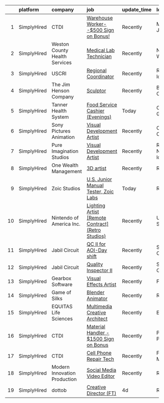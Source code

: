 

|    | platform    | company                       | job                                                                                                                                                          | update_time   | location                  |
|---:|:------------|:------------------------------|:-------------------------------------------------------------------------------------------------------------------------------------------------------------|:--------------|:--------------------------|
|  1 | SimplyHired | CTDI                          | [Warehouse Worker--$500 Sign on Bonus!](https://www.simplyhired.com/job/1EEe8usocG3SuJgHOE3O6PNcY2vBpshtOxdQsb2AC7TU5koOHCHLQA?q=visual+effects)             | Recently      | Mount Juliet, TN          |
|  2 | SimplyHired | Weston County Health Services | [Medical Lab Technician](https://www.simplyhired.com/job/ZpSGjvrXR-nkHEEJ5yh3TwbL2Hg3qeylXkuvZt0zSnAsIFwIa-udQg?q=visual+effects)                            | Recently      | Newcastle, WY             |
|  3 | SimplyHired | USCRI                         | [Regional Coordinator](https://www.simplyhired.com/job/wqRgycsNgo0_3RKFYSBjM85TQm1QJllYpcypZKKbIO8Ltw8IQa4_jQ?q=visual+effects)                              | Recently      | Remote +1 location        |
|  4 | SimplyHired | The Jim Henson Company        | [Sculptor](https://www.simplyhired.com/job/N8qihnjUgS7JsBulvN4-DKHwDNfIbm1n8-TbZDsvEYmGR3WHKoyAzA?q=visual+effects)                                          | Recently      | Burbank, CA               |
|  5 | SimplyHired | Tanner Health System          | [Food Service Cashier (Evenings)](https://www.simplyhired.com/job/F4SAeBTGFvHK8MrEw_E0x2-OPJ8ShhP8i7wi70qBF7HVq1I4Wvm2zg?q=visual+effects)                   | Today         | Carrollton, GA            |
|  6 | SimplyHired | Sony Pictures Animation       | [Visual Development Artist](https://www.simplyhired.com/job/69Xcu-jnN61Z8GItK-bx0bPKZnjn_Hq3pMWWYD3lVZMSJKOUrvqEqw?q=visual+effects)                         | Recently      | Culver City, CA           |
|  7 | SimplyHired | Pure Imagination Studios      | [Visual Development Artist](https://www.simplyhired.com/job/u3Ce0qDkoB4jPujFyWA_pOjySvkBJ7SmBclJFkATwkjx3a0XU_1R2g?q=visual+effects)                         | Recently      | Rochester, NY +1 location |
|  8 | SimplyHired | One Wealth Management         | [3D artist](https://www.simplyhired.com/job/J2JqDG5JH7i1h5ObCazkVlA1wwQnS17mI-RUUbYTiXGVoIOkYtryTg?q=visual+effects)                                         | Recently      | Remote                    |
|  9 | SimplyHired | Zoic Studios                  | [U.S. Junior Manual Tester, Zoic Labs](https://www.simplyhired.com/job/NahqK0LqSiqmwEJkgVPw-JqWsemNPZ-VMrNWkDnS0Z5HY8ZWQulwqA?q=visual+effects)              | Today         | Remote                    |
| 10 | SimplyHired | Nintendo of America Inc.      | [Lighting Artist [Remote Contract] (Retro Studios)](https://www.simplyhired.com/job/_Tte2X7apf8DcHYHXkgC5qE2OXx4Y1Tc1e0pcGaOwWVOVD6K6eGeRg?q=visual+effects) | Recently      | United States             |
| 11 | SimplyHired | Jabil Circuit                 | [QC II for AOI-Day shift](https://www.simplyhired.com/job/6LDAGl1flYHjv-wNFqbzwYB78GAdvj_yCmaig9sL0LtMTZokGDj6bw?q=visual+effects)                           | Recently      | San Jose, CA              |
| 12 | SimplyHired | Jabil Circuit                 | [Quality Inspector II](https://www.simplyhired.com/job/p2hVLpMymxYKUMqd5oVkKf5_BYS_FD_8bVnrYeuNnsrP_GqtgYndqg?q=visual+effects)                              | Recently      | San Jose, CA              |
| 13 | SimplyHired | Gearbox Software              | [Visual Effects Artist](https://www.simplyhired.com/job/KgWsYvKgRTCPyzr5fy3MA5ZBn903UztRQKXSsMWBzit7EHJLOxnTrw?q=visual+effects)                             | Recently      | Frisco, TX                |
| 14 | SimplyHired | Game of Silks                 | [Blender Animator](https://www.simplyhired.com/job/KzykJDWO-L53yC8j2Y4esmKOgAzFz8HS0y8GnoD69xbqq0rL9kqSMA?q=visual+effects)                                  | Recently      | Remote                    |
| 15 | SimplyHired | EQUITAS Life Sciences         | [Multimedia Creative Architect](https://www.simplyhired.com/job/ichTX3k1Ejo7tX1GyCNQsvRJKJYEbv4IqWgcjyZm74n5FB1102LY-Q?q=visual+effects)                     | Recently      | Essex, VT                 |
| 16 | SimplyHired | CTDI                          | [Material Handler - $1500 Sign on Bonus](https://www.simplyhired.com/job/0FFhkxuqr5pVfKOWiTLby9Ei-Cn8N07uN6hpzhRZZpCTrQCWa4fFOQ?q=visual+effects)            | Recently      | Pleasant Prairie, WI      |
| 17 | SimplyHired | CTDI                          | [Cell Phone Repair Tech](https://www.simplyhired.com/job/8EcwGDDW7GlE9hbrunjgYiiPLYLPnhhPALnQJS_95Gwe5AQTNuorjA?q=visual+effects)                            | Recently      | Flower Mound, TX          |
| 18 | SimplyHired | Modern Innovation Production  | [Social Media Video Editor](https://www.simplyhired.com/job/Inze6dgYyoex25xvh0uCPTI_YMNtPDDdje4GUb-MJz93gg365LBvOA?q=visual+effects)                         | Recently      | Remote                    |
| 19 | SimplyHired | dottob                        | [Creative Director (FT)](https://www.simplyhired.com/job/kY8St33V1A98S42PKNfeck3bdTFZ14bdws1MSCQ99d2u5SG22aHx9w?q=visual+effects)                            | 4d            | Remote                    |